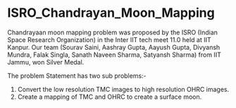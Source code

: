# ISRO_Chandrayan_Moon_Mapping
Chandrayaan moon mapping problem was proposed by the ISRO (Indian Space Research Organization) in the Inter IIT tech meet 11.0 held at IIT Kanpur.  Our team (Sourav Saini, Aashray Gupta, Aayush Gupta, Divyansh Mundra, Falak Singla, Sanath Naveen Sharma, Satyansh Sharma) from IIT Jammu, won Silver Medal.

The problem Statement has two sub problems:-

1. Convert the low resolution TMC images to high resolution OHRC images.
2. Create a mapping of TMC and OHRC to create a surface moon.

